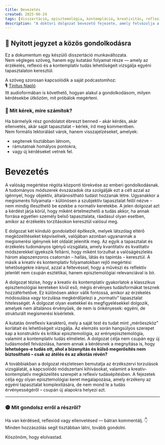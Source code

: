 ```yaml
---
title: Bevezetés
created: 2025-06-24
tags: [disszertáció, episztemológia, kontempláció, kreativitás, reflexió]
description: "A doktori dolgozat bevezető fejezete, amely felvázolja a szubjektív tapasztalat és a kreatív megértés kapcsolatát, valamint az alternatív tudásformák lehetőségét torzított érzékelés esetén."
---
```


## 🧭 Nyitott jegyzet a közös gondolkodásra

Ez a dokumentum egy készülő disszertáció munkaváltozata.  
Nem végleges szöveg, hanem egy kutatási folyamat része — amely az érzékelés, reflexió és a kontemplatív tudás lehetőségeit vizsgálja egyéni tapasztalaton keresztül.

A szöveg szorosan kapcsolódik a saját podcastomhoz:  
🎙 [Tinitus Napló](https://tinnitus.pods-blitz.org/)  
Itt audioformában is követhető, hogyan alakul a gondolkodásom, milyen kérdésekbe ütközöm, mit próbálok megérteni.

### 💬 Mit kérek, mire számítok?

Ha bármelyik rész gondolatot ébreszt benned – akár kérdés, akár ellenvetés, akár saját tapasztalat – kérlek, írd meg kommentben.  
Nem formális lektorálást várok, hanem visszajelzéseket, amelyek:

- segítenek tisztábban látnom,  
- rámutatnak homályos pontokra,  
- vagy új kérdéseket vetnek fel.  

# Bevezetés

A valóság megértése régóta központi törekvése az emberi gondolkodásnak. A tudományos módszerek évszázadok óta szolgálják ezt a célt azzal az igénnyel, hogy objektív, általánosítható tudást hozzanak létre. Ugyanakkor a megismerés folyamata – különösen a szubjektív tapasztalat felől nézve – nem mindig illeszthető be ezekbe a normatív keretekbe. A jelen dolgozat azt a kérdést járja körül, hogy miként értelmezhető a tudás akkor, ha annak forrása egyetlen személy belső tapasztalata, ráadásul olyan esetben, amikor az érzékelés torzításokon keresztül valósul meg.

E dolgozat két kiinduló gondolatból építkezik, melyek látszólag eltérő megközelítéseket képviselnek, valójában azonban ugyanannak a megismerési igénynek két oldalát jelenítik meg. Az egyik a tapasztalat és érzékelés tudományos igényű vizsgálata, amely kvantitatív és kvalitatív módszerekkel igyekszik feltárni, hogy miként torzulhat a valóságészlelés három alapszenzoros csatornán – hallás, látás és tapintás – keresztül. A másik a kreatív és kontemplatív folyamatokban rejlő megértési lehetőségekre irányul, azzal a feltevéssel, hogy a művészi és reflektív jelenlét nem csupán esztétikai, hanem episztemológiai relevanciával is bír.

A dolgozat tézise, hogy a kreatív és kontemplatív gyakorlatok a klasszikus episztemológiai kereteken kívül eső, mégis érvényes tudásformákat tesznek hozzáférhetővé. Ez különösen akkor válik fontossá, amikor az érzékelés módosulása vagy torzulása megkérdőjelezi a „normatív” tapasztalat hitelességét. A dolgozat olyan esetekkel és megfigyelésekkel dolgozik, amelyek nem általános érvényűek, de nem is önkényesek: egyéni, de strukturált megismerési kísérletek.

A kutatás önreflexív karakterű, mely a saját test és tudat mint „mérőeszköz” korlátait és lehetőségeit vizsgálja. Az elemzés során hangsúlyos szerepet kap a konstruktív és kritikai episztemológia, az erényepisztemológia, valamint a kontemplatív tudás elméletei. A dolgozat célja nem csupán egy új tudásmodell felvázolása, hanem annak a kérdésnek a megnyitása is, hogy **lehetséges-e tudás ott, ahol a bizonyítás és külső megerősítés nem biztosítható – csak az átélés és az alkotás révén?**

A továbbiakban a dolgozat részletesen bemutatja az érzékszervi torzulások vizsgálatát, a kapcsolódó módszertani kihívásokat, valamint a kreatív-kontemplatív megközelítés szerepét a reflexív tudásépítésben. A fejezetek célja egy olyan episztemológiai keret megalapozása, amely érzékeny az egyéni tapasztalat komplexitására, de nem mond le a tudás érvényességéről – csupán új alapokra helyezi azt.

---

### 🟡 Mit gondolsz erről a részről?

Ha van kérdésed, reflexiód vagy ellenvetésed — bátran kommentálj. 👇  
Minden hozzászólás segít tisztábban látni, tovább gondolni.

Köszönöm, hogy elolvastad.
